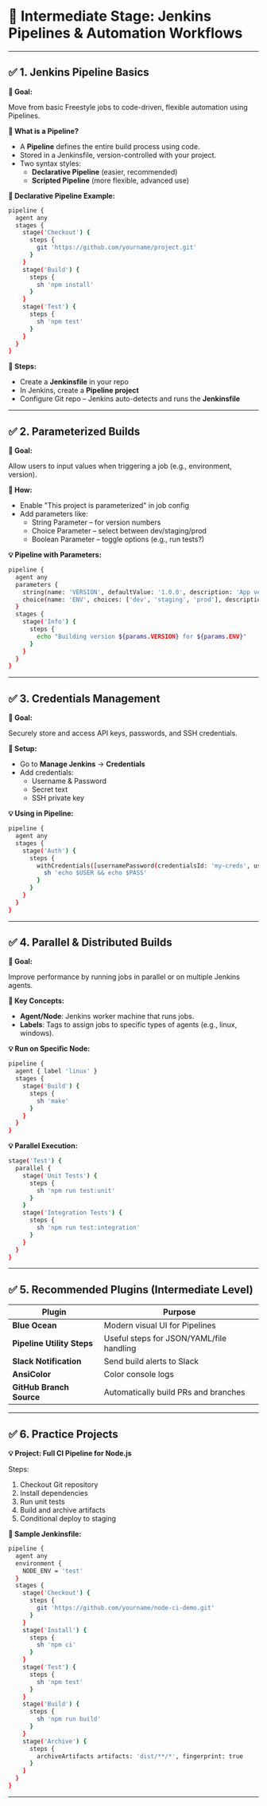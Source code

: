 # 🚀 Intermediate Stage: Jenkins Pipelines & Automation Workflows

---

## ✅ 1. Jenkins Pipeline Basics

**🎯 Goal:**

Move from basic Freestyle jobs to code-driven, flexible automation using Pipelines.

**📌 What is a Pipeline?**

- A **Pipeline** defines the entire build process using code.
- Stored in a Jenkinsfile, version-controlled with your project.
- Two syntax styles:
  - **Declarative Pipeline** (easier, recommended)
  - **Scripted Pipeline** (more flexible, advanced use)

**🧾 Declarative Pipeline Example:**

```bash
pipeline {
  agent any
  stages {
    stage('Checkout') {
      steps {
        git 'https://github.com/yourname/project.git'
      }
    }
    stage('Build') {
      steps {
        sh 'npm install'
      }
    }
    stage('Test') {
      steps {
        sh 'npm test'
      }
    }
  }
}
```

**📍 Steps:**

- Create a **Jenkinsfile** in your repo
- In Jenkins, create a **Pipeline project**
- Configure Git repo – Jenkins auto-detects and runs the **Jenkinsfile**

---

## ✅ 2. Parameterized Builds

**🎯 Goal:**

Allow users to input values when triggering a job (e.g., environment, version).

**🔧 How:**

- Enable "This project is parameterized" in job config
- Add parameters like:
  - String Parameter – for version numbers
  - Choice Parameter – select between dev/staging/prod
  - Boolean Parameter – toggle options (e.g., run tests?)

**💡 Pipeline with Parameters:**

```bash
pipeline {
  agent any
  parameters {
    string(name: 'VERSION', defaultValue: '1.0.0', description: 'App version')
    choice(name: 'ENV', choices: ['dev', 'staging', 'prod'], description: 'Target environment')
  }
  stages {
    stage('Info') {
      steps {
        echo "Building version ${params.VERSION} for ${params.ENV}"
      }
    }
  }
}
```

---

## ✅ 3. Credentials Management

**🎯 Goal:**

Securely store and access API keys, passwords, and SSH credentials.

**🔧 Setup:**

- Go to **Manage Jenkins** → **Credentials**
- Add credentials:
  - Username & Password
  - Secret text
  - SSH private key

**💡 Using in Pipeline:**

```bash
pipeline {
  agent any
  stages {
    stage('Auth') {
      steps {
        withCredentials([usernamePassword(credentialsId: 'my-creds', usernameVariable: 'USER', passwordVariable: 'PASS')]) {
          sh 'echo $USER && echo $PASS'
        }
      }
    }
  }
}
```

---

## ✅ 4. Parallel & Distributed Builds

**🎯 Goal:**

Improve performance by running jobs in parallel or on multiple Jenkins agents.

**📌 Key Concepts:**

- **Agent/Node**: Jenkins worker machine that runs jobs.
- **Labels**: Tags to assign jobs to specific types of agents (e.g., linux, windows).

**💡 Run on Specific Node:**

```bash
pipeline {
  agent { label 'linux' }
  stages {
    stage('Build') {
      steps {
        sh 'make'
      }
    }
  }
}
```

**💡 Parallel Execution:**

```bash
stage('Test') {
  parallel {
    stage('Unit Tests') {
      steps {
        sh 'npm run test:unit'
      }
    }
    stage('Integration Tests') {
      steps {
        sh 'npm run test:integration'
      }
    }
  }
}
```

---

## ✅ 5. Recommended Plugins (Intermediate Level)

| Plugin                     | Purpose                                  |
| -------------------------- | ---------------------------------------- |
| **Blue Ocean**             | Modern visual UI for Pipelines           |
| **Pipeline Utility Steps** | Useful steps for JSON/YAML/file handling |
| **Slack Notification**     | Send build alerts to Slack               |
| **AnsiColor**              | Color console logs                       |
| **GitHub Branch Source**   | Automatically build PRs and branches     |

---

## ✅ 6. Practice Projects

**💡 Project: Full CI Pipeline for Node.js**

Steps:
1. Checkout Git repository
2. Install dependencies
3. Run unit tests
4. Build and archive artifacts
5. Conditional deploy to staging

**🧾 Sample Jenkinsfile:**

```bash
pipeline {
  agent any
  environment {
    NODE_ENV = 'test'
  }
  stages {
    stage('Checkout') {
      steps {
        git 'https://github.com/yourname/node-ci-demo.git'
      }
    }
    stage('Install') {
      steps {
        sh 'npm ci'
      }
    }
    stage('Test') {
      steps {
        sh 'npm test'
      }
    }
    stage('Build') {
      steps {
        sh 'npm run build'
      }
    }
    stage('Archive') {
      steps {
        archiveArtifacts artifacts: 'dist/**/*', fingerprint: true
      }
    }
  }
}
```

---
